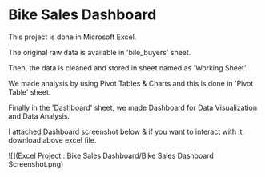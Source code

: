 # Bike Sales Dashboard

This project is done in Microsoft Excel.

The original raw data is available in 'bile_buyers' sheet.

Then, the data is cleaned and stored in sheet named as 'Working Sheet'.

We made analysis by using Pivot Tables & Charts and this is done in 'Pivot Table' sheet.

Finally in the 'Dashboard' sheet, we made Dashboard for Data Visualization and Data Analysis.

I attached Dashboard screenshot below & if you want to interact with it, download above excel file.

![](Excel Project : Bike Sales Dashboard/Bike Sales Dashboard Screenshot.png)


